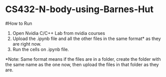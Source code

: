# CS432-N-body-using-Barnes-Hut

#How to Run

1. Open Nvidia C/C++ Lab from nvidia courses
2. Upload the .ipynb file and all the other files in the same format* as they are right now.
3. Run the cells on .ipynb file.

*Note: Same format means if the files are in a folder, create the folder with the same name as the one now, then upload the files in that folder as they are.
